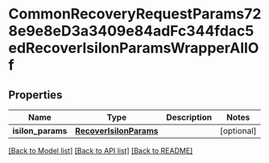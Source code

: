 # CommonRecoveryRequestParams728e9e8eD3a3409e84adFc344fdac5edRecoverIsilonParamsWrapperAllOf


## Properties
Name | Type | Description | Notes
------------ | ------------- | ------------- | -------------
**isilon_params** | [**RecoverIsilonParams**](RecoverIsilonParams.md) |  | [optional] 

[[Back to Model list]](../README.md#documentation-for-models) [[Back to API list]](../README.md#documentation-for-api-endpoints) [[Back to README]](../README.md)



